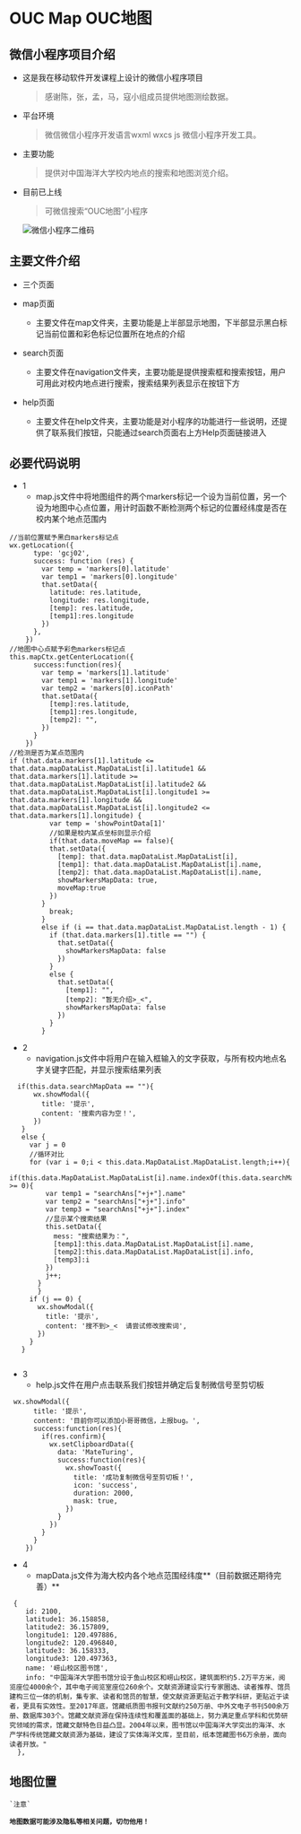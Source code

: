 # OUC Map    OUC地图
## 微信小程序项目介绍

* 这是我在移动软件开发课程上设计的微信小程序项目

  > 感谢陈，张，孟，马，寇小组成员提供地图测绘数据。
  
* 平台环境

  > 微信微信小程序开发语言wxml wxcs js    微信小程序开发工具。

* 主要功能

  > 提供对中国海洋大学校内地点的搜索和地图浏览介绍。
  
* 目前已上线
  
  >可微信搜索“OUC地图”小程序
  
  ![微信小程序二维码](http://m.qpic.cn/psb?/V10as9kA4VqXhE/*MI1UEmSDVsx2jnwlAHriqy3Jqk5UIQ3CrcA4JLO8Mk!/b/dCEBAAAAAAAA&bo=WAGIAQAAAAARB.A!&rf=viewer_4)
  
## 主要文件介绍

* 三个页面

* map页面
    * 主要文件在map文件夹，主要功能是上半部显示地图，下半部显示黑白标记当前位置和彩色标记位置所在地点的介绍
    
* search页面
    * 主要文件在navigation文件夹，主要功能是提供搜索框和搜索按钮，用户可用此对校内地点进行搜索，搜索结果列表显示在按钮下方
    
* help页面
    * 主要文件在help文件夹，主要功能是对小程序的功能进行一些说明，还提供了联系我们按钮，只能通过search页面右上方Help页面链接进入
    
## 必要代码说明

* 1
  * map.js文件中将地图组件的两个markers标记一个设为当前位置，另一个设为地图中心点位置，用计时函数不断检测两个标记的位置经纬度是否在校内某个地点范围内

```
//当前位置赋予黑白markers标记点
wx.getLocation({
      type: 'gcj02',
      success: function (res) {
        var temp = 'markers[0].latitude'
        var temp1 = 'markers[0].longitude'
        that.setData({
          latitude: res.latitude,
          longitude: res.longitude,
          [temp]: res.latitude,
          [temp1]:res.longitude
        })
      },
    })
//地图中心点赋予彩色markers标记点
this.mapCtx.getCenterLocation({
      success:function(res){
        var temp = 'markers[1].latitude'
        var temp1 = 'markers[1].longitude'
        var temp2 = 'markers[0].iconPath'
        that.setData({
          [temp]:res.latitude,
          [temp1]:res.longitude,
          [temp2]: "",
        })
      }
    })
//检测是否为某点范围内
if (that.data.markers[1].latitude <= that.data.mapDataList.MapDataList[i].latitude1 && that.data.markers[1].latitude >= that.data.mapDataList.MapDataList[i].latitude2 && that.data.mapDataList.MapDataList[i].longitude1 >= that.data.markers[1].longitude && that.data.mapDataList.MapDataList[i].longitude2 <= that.data.markers[1].longitude) {
          var temp = 'showPointData[1]'
          //如果是校内某点坐标则显示介绍
          if(that.data.moveMap == false){
          that.setData({
            [temp]: that.data.mapDataList.MapDataList[i],
            [temp1]: that.data.mapDataList.MapDataList[i].name,
            [temp2]: that.data.mapDataList.MapDataList[i].name,
            showMarkersMapData: true,
            moveMap:true
          })
        }
          break;
        }
        else if (i == that.data.mapDataList.MapDataList.length - 1) {
          if (that.data.markers[1].title == "") {
            that.setData({
              showMarkersMapData: false
            })
          }
          else {
            that.setData({
              [temp1]: "",
              [temp2]: "暂无介绍>_<",
              showMarkersMapData: false
            })
          }
        }

```

* 2
  * navigation.js文件中将用户在输入框输入的文字获取，与所有校内地点名字关键字匹配，并显示搜索结果列表
  
```
  if(this.data.searchMapData == ""){
      wx.showModal({
        title: '提示',
        content: '搜索内容为空！',
      })
   }
   else {
     var j = 0
     //循环对比
     for (var i = 0;i < this.data.MapDataList.MapDataList.length;i++){
       if(this.data.MapDataList.MapDataList[i].name.indexOf(this.data.searchMapData) >= 0){
         var temp1 = "searchAns["+j+"].name"
         var temp2 = "searchAns["+j+"].info"
         var temp3 = "searchAns["+j+"].index"
         //显示某个搜索结果
         this.setData({
           mess: "搜索结果为：",
           [temp1]:this.data.MapDataList.MapDataList[i].name,
           [temp2]:this.data.MapDataList.MapDataList[i].info,
           [temp3]:i
         })
         j++;
       }
       }
     if (j == 0) {
       wx.showModal({
         title: '提示',
         content: '搜不到>_<  请尝试修改搜索词',
       })
     }
   }
   
```
* 3
  * help.js文件在用户点击联系我们按钮并确定后复制微信号至剪切板
```
 wx.showModal({
      title: '提示',
      content: '目前你可以添加小哥哥微信，上报bug。',
      success:function(res){
        if(res.confirm){
          wx.setClipboardData({
            data: 'MateTuring',
            success:function(res){
              wx.showToast({
                title: '成功复制微信号至剪切板！',
                icon: 'success',
                duration: 2000,
                mask: true,
              })
            }
          })
        }
      }
    })
```
  
* 4
  * mapData.js文件为海大校内各个地点范围经纬度**（目前数据还期待完善）**
```
 {
    id: 2100,
    latitude1: 36.158858,
    latitude2: 36.157809,
    longitude1: 120.497886,
    longitude2: 120.496840,
    latitude3: 36.158333,
    longitude3: 120.497363,
    name: '崂山校区图书馆',
    info: "中国海洋大学图书馆分设于鱼山校区和崂山校区，建筑面积约5.2万平方米，阅览座位4000余个，其中电子阅览室座位260余个。文献资源建设实行专家圈选、读者推荐、馆员建构三位一体的机制，集专家、读者和馆员的智慧，使文献资源更贴近于教学科研，更贴近于读者，更具有实效性。至2017年底，馆藏纸质图书报刊文献约250万册、中外文电子书刊500余万册、数据库303个。馆藏文献资源在保持连续性和覆盖面的基础上，努力满足重点学科和优势研究领域的需求，馆藏文献特色日益凸显。2004年以来，图书馆以中国海洋大学突出的海洋、水产学科传统馆藏文献资源为基础，建设了实体海洋文库，至目前，纸本馆藏图书6万余册，面向读者开放。"
  },
```

## 地图位置
    `注意`
**`地图数据可能涉及隐私等相关问题，切勿他用！`**
